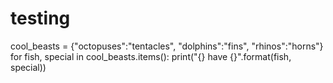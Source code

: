 # testing
cool_beasts = {"octopuses":"tentacles", "dolphins":"fins", "rhinos":"horns"} for fish, special in cool_beasts.items():     print("{} have {}".format(fish, special))
